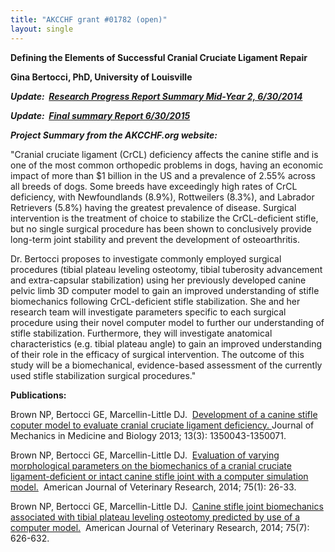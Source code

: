 ```yaml
---
title: "AKCCHF grant #01782 (open)"
layout: single
---
```


**Defining the Elements of Successful Cranial Cruciate Ligament Repair**

**Gina Bertocci, PhD, University of Louisville**

**_Update:  [Research Progress Report Summary Mid-Year 2, 6/30/2014](</files/AKCCHF 01782 MY2 Summary.pdf>)_**

**_Update:  [Final summary Report 6/30/2015](</files/AKCCHF grant 01782 FINAL Summary.pdf>)_**

**_Project Summary from the AKCCHF.org website:_**

"Cranial cruciate ligament (CrCL) deficiency affects the canine stifle
and is one of the most common orthopedic problems in dogs, having an
economic impact of more than \$1 billion in the US and a prevalence of
2.55% across all breeds of dogs. Some breeds have exceedingly high rates
of CrCL deficiency, with Newfoundlands (8.9%), Rottweilers (8.3%), and
Labrador Retrievers (5.8%) having the greatest prevalence of disease.
Surgical intervention is the treatment of choice to stabilize the
CrCL-deficient stifle, but no single surgical procedure has been shown
to conclusively provide long-term joint stability and prevent the
development of osteoarthritis.

Dr. Bertocci proposes to investigate commonly employed surgical
procedures (tibial plateau leveling osteotomy, tibial tuberosity
advancement and extra-capsular stabilization) using her previously
developed canine pelvic limb 3D computer model to gain an improved
understanding of stifle biomechanics following CrCL-deficient stifle
stabilization. She and her research team will investigate parameters
specific to each surgical procedure using their novel computer model to
further our understanding of stifle stabilization. Furthermore, they
will investigate anatomical characteristics (e.g. tibial plateau angle)
to gain an improved understanding of their role in the efficacy of
surgical intervention. The outcome of this study will be a
biomechanical, evidence-based assessment of the currently used stifle
stabilization surgical procedures."

**Publications:**

Brown NP, Bertocci GE, Marcellin-Little DJ.  [Development of a canine
stifle coputer model to evaluate cranial cruciate ligament
deficiency. ](http://www.worldscientific.com/doi/abs/10.1142/S0219519413500437?queryID=%24%7BresultBean.queryID%7D)Journal
of Mechanics in Medicine and Biology 2013; 13(3): 1350043-1350071.

Brown NP, Bertocci GE, Marcellin-Little DJ.  [Evaluation of varying
morphological parameters on the biomechanics of a cranial cruciate
ligament-deficient or intact canine stifle joint with a computer
simulation model.](http://www.ncbi.nlm.nih.gov/pubmed/24370242) 
American Journal of Veterinary Research, 2014; 75(1): 26-33.

Brown NP, Bertocci GE, Marcellin-Little DJ.  [Canine stifle joint
biomechanics associated with tibial plateau leveling osteotomy predicted
by use of a computer
model.](http://avmajournals.avma.org/doi/abs/10.2460/ajvr.75.7.626) 
American Journal of Veterinary Research, 2014; 75(7):  626-632.
